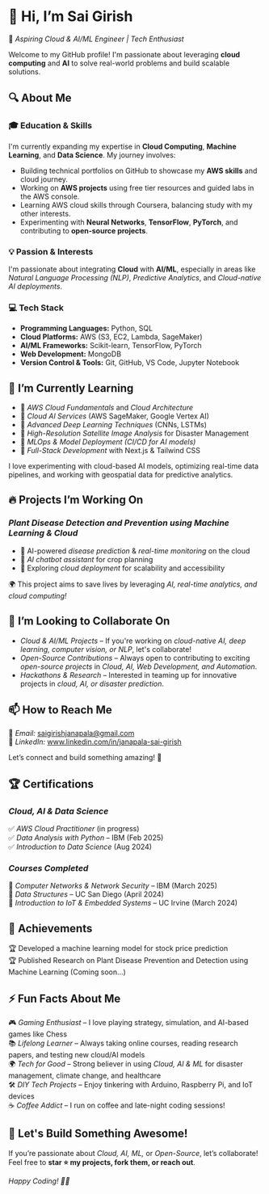 # 👋 Hi, I’m Sai Girish
🚀 *Aspiring Cloud & AI/ML Engineer | Tech Enthusiast*

Welcome to my GitHub profile! I'm passionate about leveraging **cloud computing** and **AI** to solve real-world problems and build scalable solutions.

## 🔍 About Me

### 🎓 Education & Skills
I'm currently expanding my expertise in **Cloud Computing**, **Machine Learning**, and **Data Science**. My journey involves:
- Building technical portfolios on GitHub to showcase my **AWS skills** and cloud journey.
- Working on **AWS projects** using free tier resources and guided labs in the AWS console.
- Learning AWS cloud skills through Coursera, balancing study with my other interests.
- Experimenting with **Neural Networks**, **TensorFlow**, **PyTorch**, and contributing to **open-source projects**.

### 💡 Passion & Interests
I'm passionate about integrating **Cloud** with **AI/ML**, especially in areas like *Natural Language Processing (NLP)*, *Predictive Analytics*, and *Cloud-native AI deployments*.

### 💻 Tech Stack
- **Programming Languages:** Python, SQL
- **Cloud Platforms:** AWS (S3, EC2, Lambda, SageMaker)
- **AI/ML Frameworks:** Scikit-learn, TensorFlow, PyTorch
- **Web Development:** MongoDB
- **Version Control & Tools:** Git, GitHub, VS Code, Jupyter Notebook

## 🌱 I’m Currently Learning
- 🔹 *AWS Cloud Fundamentals* and *Cloud Architecture*
- 🔹 *Cloud AI Services* (AWS SageMaker, Google Vertex AI)
- 🔹 *Advanced Deep Learning Techniques* (CNNs, LSTMs)
- 🔹 *High-Resolution Satellite Image Analysis* for Disaster Management
- 🔹 *MLOps & Model Deployment (CI/CD for AI models)*
- 🔹 *Full-Stack Development* with Next.js & Tailwind CSS

I love experimenting with cloud-based AI models, optimizing real-time data pipelines, and working with geospatial data for predictive analytics.

## 🔥 Projects I’m Working On

### *Plant Disease Detection and Prevention using Machine Learning & Cloud*
- 🔹 AI-powered *disease prediction* & *real-time monitoring* on the cloud
- 🔹 *AI chatbot assistant* for crop planning
- 🔹 Exploring *cloud deployment* for scalability and accessibility

🌍 This project aims to save lives by leveraging *AI, real-time analytics, and cloud computing!*

## 🤝 I’m Looking to Collaborate On
- *Cloud & AI/ML Projects* – If you're working on *cloud-native AI, deep learning, computer vision, or NLP*, let's collaborate!
- *Open-Source Contributions* – Always open to contributing to exciting *open-source projects* in *Cloud, AI, Web Development, and Automation*.
- *Hackathons & Research* – Interested in teaming up for innovative projects in *cloud, AI, or disaster prediction*.

## 📫 How to Reach Me
📧 *Email:* saigirishjanapala@gmail.com  
🔗 *LinkedIn:* www.linkedin.com/in/janapala-sai-girish

Let’s connect and build something amazing! 🚀

## 🏆 Certifications

### *Cloud, AI & Data Science*
✅ *AWS Cloud Practitioner* (in progress)  
✅ *Data Analysis with Python* – IBM (Feb 2025)  
✅ *Introduction to Data Science* (Aug 2024)

### *Courses Completed*
📌 *Computer Networks & Network Security* – IBM (March 2025)  
📌 *Data Structures* – UC San Diego (April 2024)  
📌 *Introduction to IoT & Embedded Systems* – UC Irvine (March 2024)

## 🏅 Achievements

🏆 Developed a machine learning model for stock price prediction  
🏆 Published Research on Plant Disease Prevention and Detection using Machine Learning (Coming soon...)

## ⚡ Fun Facts About Me
🎮 *Gaming Enthusiast* – I love playing strategy, simulation, and AI-based games like Chess  
📚 *Lifelong Learner* – Always taking online courses, reading research papers, and testing new cloud/AI models  
🌍 *Tech for Good* – Strong believer in using *Cloud, AI & ML* for disaster management, climate change, and healthcare  
🛠 *DIY Tech Projects* – Enjoy tinkering with Arduino, Raspberry Pi, and IoT devices  
☕ *Coffee Addict* – I run on coffee and late-night coding sessions!

## 🚀 Let's Build Something Awesome!
If you’re passionate about *Cloud, AI, ML,* or *Open-Source*, let’s collaborate! Feel free to **star ⭐ my projects, fork them, or reach out**.

*Happy Coding! 🚀🔥*
